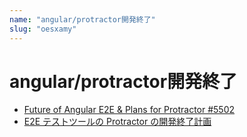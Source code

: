 ```yaml
---
name: "angular/protractor開発終了"
slug: "oesxamy"
---
```


# angular/protractor開発終了

- [Future of Angular E2E & Plans for Protractor #5502](https://github.com/angular/protractor/issues/5502)
- [E2E テストツールの Protractor の開発終了計画](https://cybozu.github.io/frontend-monthly/posts/2021-04#e2e-%E3%83%86%E3%82%B9%E3%83%88%E3%83%84%E3%83%BC%E3%83%AB%E3%81%AE-protractor-%E3%81%AE%E9%96%8B%E7%99%BA%E7%B5%82%E4%BA%86%E8%A8%88%E7%94%BB)
